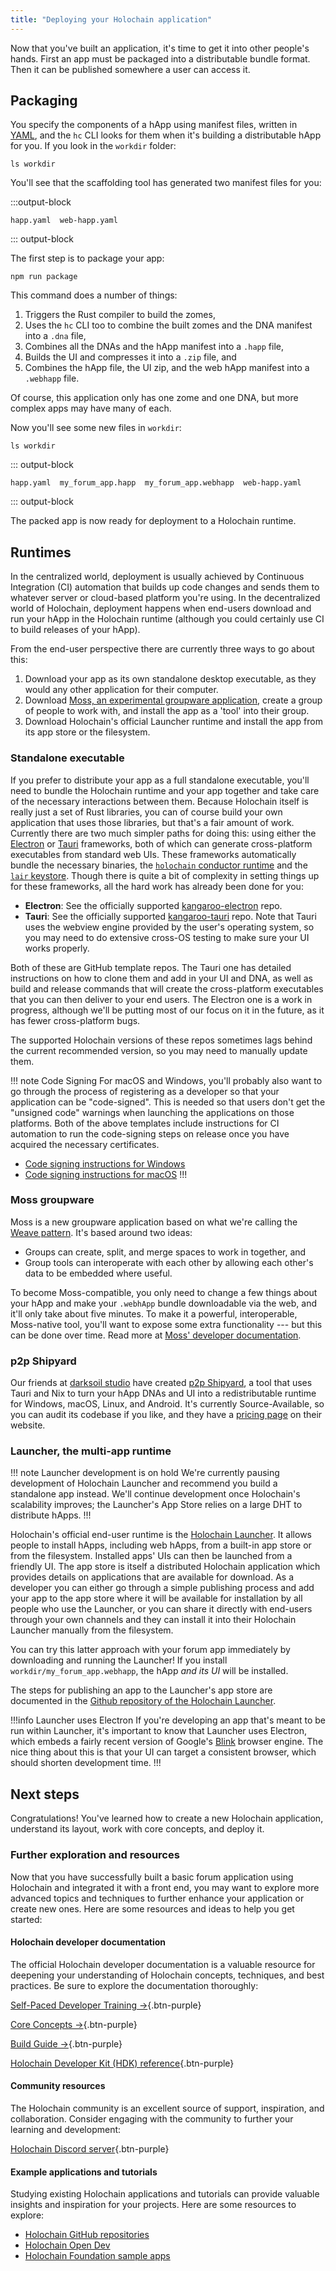 ```yaml
---
title: "Deploying your Holochain application"
---
```


Now that you've built an application, it's time to get it into other people's hands. First an app must be packaged into a distributable bundle format. Then it can be published somewhere a user can access it.

## Packaging

You specify the components of a hApp using manifest files, written in [YAML](https://yaml.org/), and the `hc` CLI looks for them when it's building a distributable hApp for you. If you look in the `workdir` folder:

```shell
ls workdir
```

You'll see that the scaffolding tool has generated two manifest files for you:

:::output-block
```text
happ.yaml  web-happ.yaml
```
::: output-block

The first step is to package your app:

```shell
npm run package
```

This command does a number of things:

1. Triggers the Rust compiler to build the zomes,
2. Uses the `hc` CLI too to combine the built zomes and the DNA manifest into a `.dna` file,
3. Combines all the DNAs and the hApp manifest into a `.happ` file,
3. Builds the UI and compresses it into a `.zip` file, and
4. Combines the hApp file, the UI zip, and the web hApp manifest into a `.webhapp` file.

Of course, this application only has one zome and one DNA, but more complex apps may have many of each.

Now you'll see some new files in `workdir`:

```shell
ls workdir
```

::: output-block
```text
happ.yaml  my_forum_app.happ  my_forum_app.webhapp  web-happ.yaml
```
::: output-block

The packed app is now ready for deployment to a Holochain runtime.

## Runtimes

In the centralized world, deployment is usually achieved by Continuous Integration (CI) automation that builds up code changes and sends them to whatever server or cloud-based platform you're using. In the decentralized world of Holochain, deployment happens when end-users download and run your hApp in the Holochain runtime (although you could certainly use CI to build releases of your hApp).

From the end-user perspective there are currently three ways to go about this:

1. Download your app as its own standalone desktop executable, as they would any other application for their computer.
2. Download [Moss, an experimental groupware application](https://theweave.social), create a group of people to work with, and install the app as a 'tool' into their group.
3. Download Holochain's official Launcher runtime and install the app from its app store or the filesystem.

### Standalone executable

If you prefer to distribute your app as a full standalone executable, you'll need to bundle the Holochain runtime and your app together and take care of the necessary interactions between them. Because Holochain itself is really just a set of Rust libraries, you can of course build your own application that uses those libraries, but that's a fair amount of work. Currently there are two much simpler paths for doing this: using either the [Electron](https://www.electronjs.org/) or [Tauri](https://tauri.app/) frameworks, both of which can generate cross-platform executables from standard web UIs. These frameworks automatically bundle the necessary binaries, the [`holochain` conductor runtime](https://crates.io/crates/holochain) and the [`lair` keystore](https://crates.io/crates/lair_keystore). Though there is quite a bit of complexity in setting things up for these frameworks, all the hard work has already been done for you:

* **Electron**: See the officially supported [kangaroo-electron](https://github.com/holochain/kangaroo-electron) repo.
* **Tauri**: See the officially supported [kangaroo-tauri](https://github.com/holochain-apps/kangaroo-tauri) repo. Note that Tauri uses the webview engine provided by the user's operating system, so you may need to do extensive cross-OS testing to make sure your UI works properly.

Both of these are GitHub template repos. The Tauri one has detailed instructions on how to clone them and add in your UI and DNA, as well as build and release commands that will create the cross-platform executables that you can then deliver to your end users. The Electron one is a work in progress, although we'll be putting most of our focus on it in the future, as it has fewer cross-platform bugs.

The supported Holochain versions of these repos sometimes lags behind the current recommended version, so you may need to manually update them.

!!! note Code Signing
For macOS and Windows, you'll probably also want to go through the process of registering as a developer so that your application can be "code-signed". This is needed so that users don't get the "unsigned code" warnings when launching the applications on those platforms. Both of the above templates include instructions for CI automation to run the code-signing steps on release once you have acquired the necessary certificates.

* [Code signing instructions for Windows](https://stackoverflow.com/questions/252226/signing-a-windows-exe-file)
* [Code signing instructions for macOS](https://support.apple.com/en-ca/guide/security/sec3ad8e6e53/web)
!!!

### Moss groupware

Moss is a new groupware application based on what we're calling the [Weave pattern](https://theweave.social). It's based around two ideas:

* Groups can create, split, and merge spaces to work in together, and
* Group tools can interoperate with each other by allowing each other's data to be embedded where useful.

To become Moss-compatible, you only need to change a few things about your hApp and make your `.webhApp` bundle downloadable via the web, and it'll only take about five minutes. To make it a powerful, interoperable, Moss-native tool, you'll want to expose some extra functionality --- but this can be done over time. Read more at [Moss' developer documentation](https://dev.theweave.social/).

### p2p Shipyard

Our friends at [darksoil studio](https://darksoil.studio) have created [p2p Shipyard](https://darksoil.studio/p2p-shipyard/), a tool that uses Tauri and Nix to turn your hApp DNAs and UI into a redistributable runtime for Windows, macOS, Linux, and Android. It's currently Source-Available, so you can audit its codebase if you like, and they have a [pricing page](https://darksoil.studio/p2p-shipyard/pricing.html) on their website.

### Launcher, the multi-app runtime

!!! note Launcher development is on hold
We're currently pausing development of Holochain Launcher and recommend you build a standalone app instead. We'll continue development once Holochain's scalability improves; the Launcher's App Store relies on a large DHT to distribute hApps.
!!!

Holochain's official end-user runtime is the [Holochain Launcher](https://github.com/holochain/launcher). It allows people to install hApps, including web hApps, from a built-in app store or from the filesystem. Installed apps' UIs can then be launched from a friendly UI. The app store is itself a distributed Holochain application which provides details on applications that are available for download. As a developer you can either go through a simple publishing process and add your app to the app store where it will be available for installation by all people who use the Launcher, or you can share it directly with end-users through your own channels and they can install it into their Holochain Launcher manually from the filesystem.

You can try this latter approach with your forum app immediately by downloading and running the Launcher! If you install `workdir/my_forum_app.webhapp`, the hApp _and its UI_ will be installed.

The steps for publishing an app to the Launcher's app store are documented in the [Github repository of the Holochain Launcher](https://github.com/holochain/launcher?tab=readme-ov-file#developers).

!!!info Launcher uses Electron
If you're developing an app that's meant to be run within Launcher, it's important to know that Launcher uses Electron, which embeds a fairly recent version of Google's [Blink](https://www.chromium.org/blink/) browser engine. The nice thing about this is that your UI can target a consistent browser, which should shorten development time.
!!!

## Next steps

Congratulations! You've learned how to create a new Holochain application, understand its layout, work with core concepts, and deploy it.

### Further exploration and resources

Now that you have successfully built a basic forum application using Holochain and integrated it with a front end, you may want to explore more advanced topics and techniques to further enhance your application or create new ones. Here are some resources and ideas to help you get started:

#### Holochain developer documentation

The official Holochain developer documentation is a valuable resource for deepening your understanding of Holochain concepts, techniques, and best practices. Be sure to explore the documentation thoroughly:

[Self-Paced Developer Training →](/get-started/self-paced-developer-training/){.btn-purple}

[Core Concepts →](/concepts/1_the_basics/){.btn-purple}

[Build Guide →](/build/){.btn-purple}

[Holochain Developer Kit (HDK) reference](https://docs.rs/hdk/latest/hdk){.btn-purple}

#### Community resources

The Holochain community is an excellent source of support, inspiration, and collaboration. Consider engaging with the community to further your learning and development:

[Holochain Discord server](https://discord.com/invite/DE9dtFXjZb){.btn-purple}

#### Example applications and tutorials

Studying existing Holochain applications and tutorials can provide valuable insights and inspiration for your projects. Here are some resources to explore:

* [Holochain GitHub repositories](https://github.com/holochain)
* [Holochain Open Dev](https://github.com/holochain-open-dev)
* [Holochain Foundation sample apps](https://github.com/holochain-apps)
